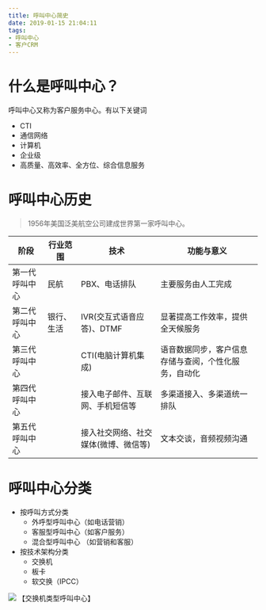```yaml
---
title: 呼叫中心简史
date: 2019-01-15 21:04:11
tags:
- 呼叫中心
- 客户CRM
---
```


# 什么是呼叫中心？

呼叫中心又称为客户服务中心。有以下关键词

- CTI
- 通信网络
- 计算机
- 企业级
- 高质量、高效率、全方位、综合信息服务

# 呼叫中心历史

> 1956年美国泛美航空公司建成世界第一家呼叫中心。

阶段 | 行业范围 | 技术 | 功能与意义
--- | --- | --- | ----
第一代呼叫中心 | 民航 | PBX、电话排队 | 主要服务由人工完成
第二代呼叫中心 | 银行、生活 | IVR(交互式语音应答)、DTMF | 显著提高工作效率，提供全天候服务
第三代呼叫中心 | | CTI(电脑计算机集成) | 语音数据同步，客户信息存储与查阅，个性化服务，自动化
第四代呼叫中心 | | 接入电子邮件、互联网、手机短信等 | 多渠道接入、多渠道统一排队
第五代呼叫中心 | | 接入社交网络、社交媒体(微博、微信等) | 文本交谈，音频视频沟通

# 呼叫中心分类

- 按呼叫方式分类
  - 外呼型呼叫中心（如电话营销）
  - 客服型呼叫中心（如客户服务）
  - 混合型呼叫中心 （如营销和客服）
- 按技术架构分类
  - 交换机
  - 板卡
  - 软交换（IPCC）

![](http://assets.processon.com/chart_image/5c3de07ee4b0641c83dd3eff.png)
【交换机类型呼叫中心】

